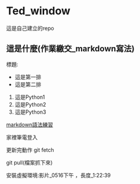 # Ted_window
這是自己建立的repo

## 這是什麼(作業繳交_markdown寫法)

標題:

- 這是第一排
- 這是第二排

1. 這是Python1
2. 這是Python2
3. 這是Python3

[markdown語法練習](./markdown練習/README.md)

家裡筆電登入

更新完動作
git fetch

git pull(檔案抓下來)

安裝虛擬環境:影片_0516下午 ，長度_1:22:39